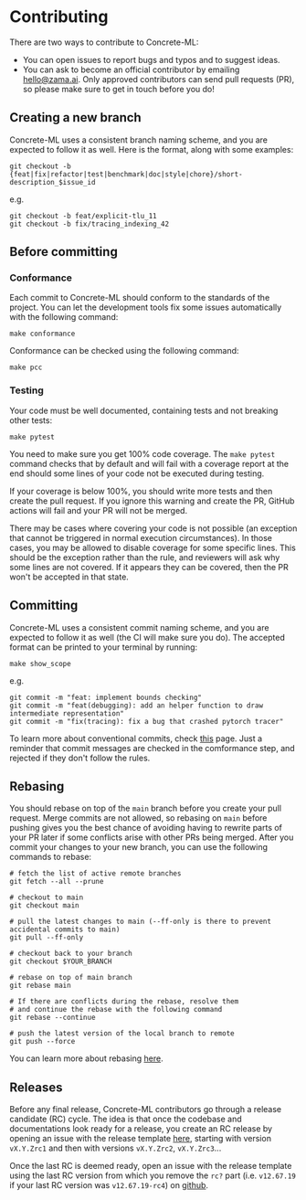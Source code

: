 # Contributing

There are two ways to contribute to Concrete-ML:

- You can open issues to report bugs and typos and to suggest ideas.
- You can ask to become an official contributor by emailing [hello@zama.ai](mailto:hello@zama.ai). Only approved contributors can send pull requests (PR), so please make sure to get in touch before you do!

## Creating a new branch

Concrete-ML uses a consistent branch naming scheme, and you are expected to follow it as well. Here is the format, along with some examples:

```shell
git checkout -b {feat|fix|refactor|test|benchmark|doc|style|chore}/short-description_$issue_id
```

e.g.

```shell
git checkout -b feat/explicit-tlu_11
git checkout -b fix/tracing_indexing_42
```

## Before committing

### Conformance

Each commit to Concrete-ML should conform to the standards of the project. You can let the development tools fix some issues automatically with the following command:

```shell
make conformance
```

Conformance can be checked using the following command:

```shell
make pcc
```

### Testing

Your code must be well documented, containing tests and not breaking other tests:

```shell
make pytest
```

You need to make sure you get 100% code coverage. The `make pytest` command checks that by default and will fail with a coverage report at the end should some lines of your code not be executed during testing.

If your coverage is below 100%, you should write more tests and then create the pull request. If you ignore this warning and create the PR, GitHub actions will fail and your PR will not be merged.

There may be cases where covering your code is not possible (an exception that cannot be triggered in normal execution circumstances). In those cases, you may be allowed to disable coverage for some specific lines. This should be the exception rather than the rule, and reviewers will ask why some lines are not covered. If it appears they can be covered, then the PR won't be accepted in that state.

## Committing

Concrete-ML uses a consistent commit naming scheme, and you are expected to follow it as well (the CI will make sure you do). The accepted format can be printed to your terminal by running:

```shell
make show_scope
```

e.g.

```shell
git commit -m "feat: implement bounds checking"
git commit -m "feat(debugging): add an helper function to draw intermediate representation"
git commit -m "fix(tracing): fix a bug that crashed pytorch tracer"
```

To learn more about conventional commits, check [this](https://www.conventionalcommits.org/en/v1.0.0/) page. Just a reminder that commit messages are checked in the comformance step, and rejected if they don't follow the rules.

## Rebasing

You should rebase on top of the `main` branch before you create your pull request. Merge commits are not allowed, so rebasing on `main` before pushing gives you the best chance of avoiding having to rewrite parts of your PR later if some conflicts arise with other PRs being merged. After you commit your changes to your new branch, you can use the following commands to rebase:

```shell
# fetch the list of active remote branches
git fetch --all --prune

# checkout to main
git checkout main

# pull the latest changes to main (--ff-only is there to prevent accidental commits to main)
git pull --ff-only

# checkout back to your branch
git checkout $YOUR_BRANCH

# rebase on top of main branch
git rebase main

# If there are conflicts during the rebase, resolve them
# and continue the rebase with the following command
git rebase --continue

# push the latest version of the local branch to remote
git push --force
```

You can learn more about rebasing [here](https://git-scm.com/docs/git-rebase).

## Releases

Before any final release, Concrete-ML contributors go through a release candidate (RC) cycle. The idea is that once the codebase and documentations look ready for a release, you create an RC release by opening an issue with the release template [here](https://github.com/zama-ai/concrete-ml-internal/issues/new?assignees=%5C&labels=%5C&template=release.md), starting with version `vX.Y.Zrc1` and then with versions `vX.Y.Zrc2`, `vX.Y.Zrc3`...

Once the last RC is deemed ready, open an issue with the release template using the last RC version from which you remove the `rc?` part (i.e. `v12.67.19` if your last RC version was `v12.67.19-rc4`) on [github](https://github.com/zama-ai/concrete-ml-internal/issues/new?assignees=%5C&labels=%5C&template=release.md).


